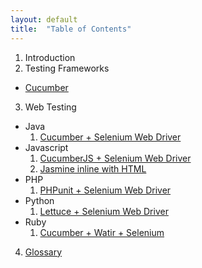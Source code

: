 ```yaml
---
layout: default
title:  "Table of Contents"
---
```

1. Introduction
2. Testing Frameworks
  * [Cucumber](/book/cucumber/about_cucumber.html)

3. Web Testing
  * Java
    1. [Cucumber + Selenium Web Driver](/book/web_testing/java/cucumber_selenium.html)
  * Javascript
    1. [CucumberJS + Selenium Web Driver](/book/web_testing/javascript/cucumberjs-selenium.html)
    2. [Jasmine inline with HTML](/book/web_testing/javascript/jasmine_inline_html.html)
  * PHP
    1. [PHPunit + Selenium Web Driver](https://github.com/testcookbook/php-phpunit-selenium)
  * Python
    1. [Lettuce + Selenium Web Driver](https://github.com/testcookbook/python-lettuce-selenium)
  * Ruby
    1. [Cucumber + Watir + Selenium](/book/web_testing/ruby/cucumber-ruby-watir-selenium.html)
4. [Glossary](/book/glossary/glossary.html)
